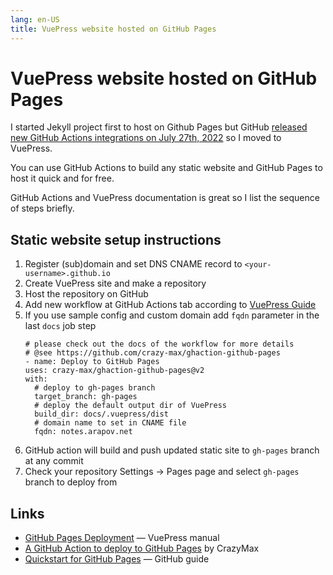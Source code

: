 ```yaml
---
lang: en-US 
title: VuePress website hosted on GitHub Pages
---
```

# VuePress website hosted on GitHub Pages

I started Jekyll project first to host on Github Pages but GitHub [released new GitHub Actions integrations on July 27th, 2022](https://github.blog/changelog/2022-07-27-github-pages-custom-github-actions-workflows-beta/) so I moved to VuePress.

You can use GitHub Actions to build any static website and GitHub Pages to host it quick and for free. 

GitHub Actions and VuePress documentation is great so I list the sequence of steps briefly.

## Static website setup instructions
1. Register (sub)domain and set DNS CNAME record to `<your-username>.github.io`
1. Create VuePress site and make a repository
1. Host the repository on GitHub
1. Add new workflow at GitHub Actions tab according to [VuePress Guide](https://v2.vuepress.vuejs.org/guide/deployment.html#github-pages)
1. If you use sample config and custom domain add `fqdn` parameter in the last `docs` job step
    ```yml{10-11}
    # please check out the docs of the workflow for more details
    # @see https://github.com/crazy-max/ghaction-github-pages
    - name: Deploy to GitHub Pages
    uses: crazy-max/ghaction-github-pages@v2
    with:
      # deploy to gh-pages branch
      target_branch: gh-pages
      # deploy the default output dir of VuePress
      build_dir: docs/.vuepress/dist
      # domain name to set in CNAME file
      fqdn: notes.arapov.net
    ```
1. GitHub action will build and push updated static site to `gh-pages` branch at any commit
1. Check your repository Settings -> Pages page and select `gh-pages` branch to deploy from

## Links
- [GitHub Pages Deployment](https://v2.vuepress.vuejs.org/guide/deployment.html#github-pages) — VuePress manual
- [A GitHub Action to deploy to GitHub Pages](https://github.com/crazy-max/ghaction-github-pages) by CrazyMax
- [Quickstart for GitHub Pages](https://docs.github.com/en/pages/quickstart) — GitHub guide
